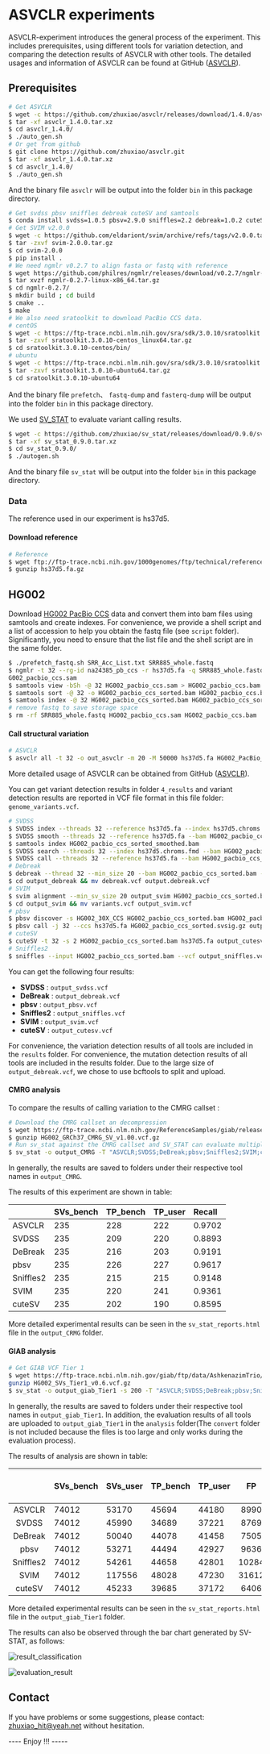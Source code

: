 # ASVCLR experiments

ASVCLR-experiment introduces the general process of the experiment. This includes prerequisites, using different tools for variation detection, and comparing the detection results of ASVCLR with other tools. The detailed usages and  information of ASVCLR can be found at GitHub ([ASVCLR](https://github.com/zhuxiao/asvclr)).

## Prerequisites

```sh
# Get ASVCLR 
$ wget -c https://github.com/zhuxiao/asvclr/releases/download/1.4.0/asvclr_1.4.0.tar.xz
$ tar -xf asvclr_1.4.0.tar.xz
$ cd asvclr_1.4.0/
$ ./auto_gen.sh
# Or get from github 
$ git clone https://github.com/zhuxiao/asvclr.git
$ tar -xf asvclr_1.4.0.tar.xz
$ cd asvclr_1.4.0/
$ ./auto_gen.sh
```

And the binary file `asvclr` will be output into the folder `bin` in this package directory.

```sh
# Get svdss pbsv sniffles debreak cuteSV and samtools
$ conda install svdss=1.0.5 pbsv=2.9.0 sniffles=2.2 debreak=1.0.2 cuteSV=2.1.0 samtools 
# Get SVIM v2.0.0
$ wget -c https://github.com/eldariont/svim/archive/refs/tags/v2.0.0.tar.gz
$ tar -zxvf svim-2.0.0.tar.gz
$ cd svim-2.0.0
$ pip install .
# We need ngmlr v0.2.7 to align fasta or fastq with reference
$ wget https://github.com/philres/ngmlr/releases/download/v0.2.7/ngmlr-0.2.7-linux-x86_64.tar.gz
$ tar xvzf ngmlr-0.2.7-linux-x86_64.tar.gz
$ cd ngmlr-0.2.7/
$ mkdir build ; cd build
$ cmake ..
$ make
# We also need sratoolkit to download PacBio CCS data.
# centOS
$ wget -c https://ftp-trace.ncbi.nlm.nih.gov/sra/sdk/3.0.10/sratoolkit.3.0.10-centos_linux64.tar.gz
$ tar -zxvf sratoolkit.3.0.10-centos_linux64.tar.gz
$ cd sratoolkit.3.0.10-centos/bin/
# ubuntu
$ wget -c https://ftp-trace.ncbi.nlm.nih.gov/sra/sdk/3.0.10/sratoolkit.3.0.10-ubuntu64.tar.gz
$ tar -zxvf sratoolkit.3.0.10-ubuntu64.tar.gz
$ cd sratoolkit.3.0.10-ubuntu64
```

And the binary file `prefetch`、 `fastq-dump`  and `fasterq-dump` will be output into the folder `bin` in this package directory.

We used  [SV_STAT](https://github.com/zhuxiao/sv_stat) to evaluate variant calling results.

```sh
$ wget -c https://github.com/zhuxiao/sv_stat/releases/download/0.9.0/sv_stat_0.9.0.tar.xz
$ tar -xf sv_stat_0.9.0.tar.xz
$ cd sv_stat_0.9.0/
$ ./autogen.sh
```

And the binary file `sv_stat` will be output into the folder `bin` in this package directory.

### Data

The reference used in our experiment is hs37d5.

#### Download reference

```sh
# Reference
$ wget ftp://ftp-trace.ncbi.nih.gov/1000genomes/ftp/technical/reference/phase2_reference_assembly_sequence/hs37d5.fa.gz
$ gunzip hs37d5.fa.gz
```

## HG002

Download [HG002 PacBio CCS](https://www.ncbi.nlm.nih.gov/sra/SRX5327410) data and convert them into bam files using samtools and create indexes. For convenience, we provide a shell script and a list of accession to help you obtain the fastq file (see `script` folder). Significantly, you need to ensure that the list file and the shell script are in the same folder. 

```sh
$ ./prefetch_fastq.sh SRR_Acc_List.txt SRR885_whole.fastq
$ ngmlr -t 32 --rg-id na24385_pb_ccs -r hs37d5.fa -q SRR885_whole.fastq -o H
G002_pacbio_ccs.sam
$ samtools view -bSh -@ 32 HG002_pacbio_ccs.sam > HG002_pacbio_ccs.bam
$ samtools sort -@ 32 -o HG002_pacbio_ccs_sorted.bam HG002_pacbio_ccs.bam
$ samtools index -@ 32 HG002_pacbio_ccs_sorted.bam HG002_pacbio_ccs_sorted.bai
# remove fastq to save storage space
$ rm -rf SRR885_whole.fastq HG002_pacbio_ccs.sam HG002_pacbio_ccs.bam
```

#### Call structural variation

```sh
# ASVCLR
$ asvclr all -t 32 -o out_asvclr -m 20 -M 50000 hs37d5.fa HG002_PacBio_CCS_sorted.bam
```

More  detailed usage of ASVCLR can be obtained from GitHub ([ASVCLR](https://github.com/zhuxiao/asvclr)).

You can get variant detection results in folder `4_results` and variant detection results are reported in VCF file format in this file folder: `genome_variants.vcf`.

```sh
# SVDSS
$ SVDSS index --threads 32 --reference hs37d5.fa --index hs37d5.chroms.fmd
$ SVDSS smooth --threads 32 --reference hs37d5.fa --bam HG002_pacbio_ccs_sorted.bam > HG002_pacbio_ccs_sorted_smoothed.bam
$ samtools index HG002_pacbio_ccs_sorted_smoothed.bam
$ SVDSS search --threads 32 --index hs37d5.chroms.fmd --bam HG002_pacbio_ccs_sorted_smoothed.bam > specifics.txt
$ SVDSS call --threads 32 --reference hs37d5.fa --bam HG002_pacbio_ccs_sorted_smoothed.bam --sfs specifics.txt > output_svdss.vcf
# Debreak
$ debreak --thread 32 --min_size 20 --bam HG002_pacbio_ccs_sorted.bam --outpath output_debreak --rescue_large_ins --poa --ref hs37d5.fa 
$ cd output_debreak && mv debreak.vcf output.debreak.vcf
# SVIM
$ svim alignment --min_sv_size 20 output_svim HG002_pacbio_ccs_sorted.bam hs37d5.fa
$ cd output_svim && mv variants.vcf output_svim.vcf
# pbsv
$ pbsv discover -s HG002_30X_CCS HG002_pacbio_ccs_sorted.bam HG002_pacbio_ccs_sorted.svsig.gz
$ pbsv call -j 32 --ccs hs37d5.fa HG002_pacbio_ccs_sorted.svsig.gz output_pbsv.vcf
# cuteSV
$ cuteSV -t 32 -s 2 HG002_pacbio_ccs_sorted.bam hs37d5.fa output_cutesv.vcf $PWD
# Sniffles2
$ sniffles --input HG002_pacbio_ccs_sorted.bam --vcf output_sniffles.vcf --reference hs37d5.fa --threads 32 --minsvlen 20
```

You can get the following four results:

* **SVDSS** : `output_svdss.vcf`
* **DeBreak** : `output_debreak.vcf`
* **pbsv** : `output_pbsv.vcf`
* **Sniffles2** : `output_sniffles.vcf`
* **SVIM** : `output_svim.vcf`
* **cuteSV** : `output_cutesv.vcf`

For convenience, the variation detection results of all tools are included in the `results` folder. For convenience, the mutation detection results of all tools are included in the results folder. Due to the large size of `output_debreak.vcf`, we chose to use bcftools to split and upload.

#### CMRG analysis

To compare the results of calling variation to the CMRG callset :

```sh
# Download the CMRG callset an decompression
$ wget https://ftp-trace.ncbi.nlm.nih.gov/ReferenceSamples/giab/release/AshkenazimTrio/HG002_NA24385_son/CMRG_v1.00/GRCh37/StructuralVariant/HG002_GRCh37_CMRG_SV_v1.00.vcf.gz
$ gunzip HG002_GRCh37_CMRG_SV_v1.00.vcf.gz
# Run sv_stat against the CMRG callset and SV_STAT can evaluate multiple callsets simultaneously.
$ sv_stat -o output_CMRG -T "ASVCLR;SVDSS;DeBreak;pbsv;Sniffles2;SVIM;cuteSV" genome_variants.vcf output_svdss.vcf output_debreak.vcf output_pbsv.vcf output_sniffles.vcf output_svim.vcf output_cutesv.vcf HG002_GRCh37_CMRG_SV_v1.00.vcf hs37d5.fa 
```

In generally, the results are saved to folders under their respective tool names in `output_CMRG`.

The results of this experiment are shown in table:

|           | SVs_bench | TP_bench | TP_user | Recall |
| :-------- | --------- | :------- | :------ | :----- |
| ASVCLR    | 235       | 228      | 222     | 0.9702 |
| SVDSS     | 235       | 209      | 220     | 0.8893 |
| DeBreak   | 235       | 216      | 203     | 0.9191 |
| pbsv      | 235       | 226      | 227     | 0.9617 |
| Sniffles2 | 235       | 215      | 215     | 0.9148 |
| SVIM      | 235       | 220      | 241     | 0.9361 |
| cuteSV    | 235       | 202      | 190     | 0.8595 |

More detailed experimental results can be seen in the `sv_stat_reports.html` file in the `output_CRMG` folder.

#### GIAB analysis

```sh
# Get GIAB VCF Tier 1 
$ wget https://ftp-trace.ncbi.nlm.nih.gov/giab/ftp/data/AshkenazimTrio/analysis/NIST_SVs_Integration_v0.6/HG002_SVs_Tier1_v0.6.vcf.gz
gunzip HG002_SVs_Tier1_v0.6.vcf.gz
$ sv_stat -o output_giab_Tier1 -s 200 -T "ASVCLR;SVDSS;DeBreak;pbsv;Sniffles2;SVIM;cuteSV" genome_variants.vcf output_svdss.vcf output_debreak.vcf output_pbsv.vcf output_sniffles.vcf output_svim.vcf output_cutesv.vcf HG002_SVs_Tier1_v0.6.vcf hs37d5.fa
```

In generally, the results are saved to folders under their respective tool names in `output_giab_Tier1`. In addition, the evaluation results of all tools are uploaded to `output_giab_Tier1` in the `analysis` folder(The `convert` folder is not included because the files is too large and only works during the evaluation process).

The results of analysis are shown in table:

|           | SVs_bench | SVs_user | TP_bench | TP_user |  FP   |  FN   | Precision | Recall   | F1-Score | Time(min) | Peak Mem.(GiB) | Threads |
| :-------: | --------- | -------- | -------- | ------- | :---: | :---: | --------- | -------- | -------- | --------- | -------------- | ------- |
|  ASVCLR   | 74012     | 53170    | 45694    | 44180   | 8990  | 28318 | 0.617386  | 0.830920 | 0.708412 | 29.3      | 17.6           | 32      |
|   SVDSS   | 74012     | 45990    | 34689    | 37221   | 8769  | 39323 | 0.468694  | 0.809328 | 0.593616 | 124.7     | 11.8           | 32      |
|  DeBreak  | 74012     | 50040    | 44078    | 41458   | 7505  | 29934 | 0.595552  | 0.846721 | 0.699266 | 18.2      | 8.6            | 32      |
|   pbsv    | 74012     | 53271    | 44494    | 42927   | 9636  | 29518 | 0.601173  | 0.816677 | 0.692547 | 65.2      | 21.3           | 32      |
| Sniffles2 | 74012     | 54261    | 44658    | 42801   | 10284 | 29354 | 0.603389  | 0.806273 | 0.690231 | 0.8       | 2.9            | 32      |
|   SVIM    | 74012     | 117556   | 48028    | 47230   | 31612 | 25984 | 0.648922  | 0.599046 | 0.622987 | 20.6      | 1.1            | 1       |
|  cuteSV   | 74012     | 45233    | 39685    | 37172   | 6406  | 34327 | 0.536197  | 0.852999 | 0.658475 | 0.9       | 2.1            | 32      |

More detailed experimental results can be seen in the `sv_stat_reports.html` file in the `output_giab_Tier1` folder.

The results can also be observed through the bar chart generated by SV-STAT, as follows:

![result_classification](https://github.com/zhuxiao/asvclr-experiments/blob/origin/images/result_classification.png "Result_Classification")

![evaluation_result](https://github.com/zhuxiao/asvclr-experiments/blob/origin/images/evaluation_result.png "Evaluation_Classification")

## Contact

If you have problems or some suggestions, please contact: zhuxiao_hit@yeah.net without hesitation. 

---- Enjoy !!! -----
